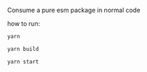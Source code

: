 Consume a pure esm package in normal code

how to run:

```sh
yarn 
```

```sh
yarn build
```

```sh
yarn start 
```
